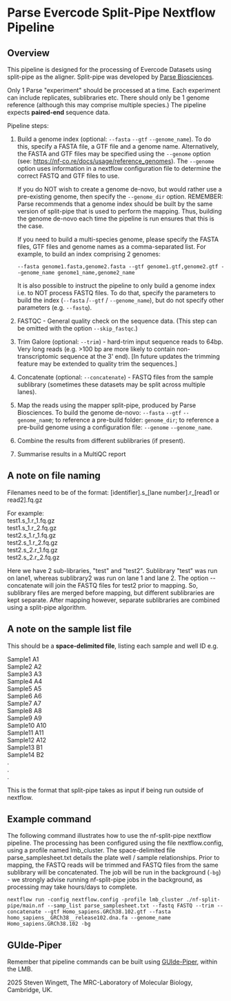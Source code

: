 # Parse Evercode Split-Pipe Nextflow Pipeline

## Overview
This pipeline is designed for the processing of Evercode Datasets using split-pipe as the aligner.  Split-pipe was developed by [Parse Biosciences](https://www.parsebiosciences.com).

Only 1 Parse "experiment" should be processed at a time.  Each experiment can include replicates, sublibraries etc.  There should only be 1 genome reference (although this may comprise multiple species.)  The pipeline expects **paired-end** sequence data.

Pipeline steps:

1. Build a genome index (optional: `--fasta` `--gtf` `--genome_name`).  To do this, specify a FASTA file, a GTF file and a genome name.  Alternatively, the FASTA and GTF files may be specified using the `--genome` option (see: https://nf-co.re/docs/usage/reference_genomes).  The `--genome` option uses information in a nextflow configuration file to determine the correct FASTQ and GTF files to use.

    If you do NOT wish to create a genome de-novo, but would rather use a pre-existing genome, then specify the `--genome_dir` option.  REMEMBER: Parse recommends that a genome index should be built by the same version of split-pipe that is used to perform the mapping.  Thus, building the genome de-novo each time the pipeline is run ensures that this is the case.

    If you need to build a multi-species genome, please specify the FASTA files, GTF files and genome names as a comma-separated list.  For example, to build an index comprising 2 genomes:

    `--fasta genome1.fasta,genome2.fasta --gtf genome1.gtf,genome2.gtf --genome_name genome1_name,genome2_name`

    It is also possible to instruct the pipeline to only build a genome index i.e. to NOT process FASTQ files.  To do that, specify the parameters to build the index (`--fasta` /`--gtf` / `--genome_name`), but do not specify other parameters (e.g. `--fastq`). 

2.  FASTQC - General quality check on the sequence data.  (This step can be omitted with the option `--skip_fastqc`.)

3.  Trim Galore (optional: `--trim`) - hard-trim input sequence reads to 64bp.  Very long reads (e.g. >100 bp are more likely to contain non-transcriptomic sequence at the 3' end).  [In future updates the trimming feature may be extended to quality trim the sequences.]

4.  Concatenate (optional: `--concatenate`) - FASTQ files from the sample sublibrary (sometimes these datasets may be split across multiple lanes).

5.  Map the reads using the mapper split-pipe, produced by Parse Biosciences.  To build the genome de-novo: `--fasta` `--gtf` `--genome_nam`e; to reference a pre-build folder: `genome_dir`; to reference a pre-build genome using a configuration file: `--genome` `--genome_name`. 

6.  Combine the results from different sublibraries (if present).

7.  Summarise results in a MultiQC report

## A note on file naming

Filenames need to be of the format:
[identifier].s_[lane number].r_[read1 or read2].fq.gz

For example: \
test1.s_1.r_1.fq.gz \
test1.s_1.r_2.fq.gz \
test2.s_1.r_1.fq.gz \
test2.s_1.r_2.fq.gz \
test2.s_2.r_1.fq.gz \
test2.s_2.r_2.fq.gz 

Here we have 2 sub-libraries, "test" and "test2".  Sublibrary "test" was run on lane1, whereas sublibrary2 was run on lane 1 and lane 2.  The option --concatenate will join the FASTQ files for test2 prior to mapping.  So, sublibrary files are merged before mapping, but different sublibraries are kept separate.  After mapping however, separate sublibraries are combined using a split-pipe algorithm.

## A note on the sample list file
This should be a **space-delimited file**, listing each sample and well ID e.g.

Sample1 A1 \
Sample2 A2 \
Sample3 A3 \
Sample4 A4 \
Sample5 A5 \
Sample6 A6 \
Sample7 A7 \
Sample8 A8 \
Sample9 A9 \
Sample10 A10 \
Sample11 A11 \
Sample12 A12 \
Sample13 B1 \
Sample14 B2 \
. \
. \
. 

This is the format that split-pipe takes as input if being run outside of nextflow.

## Example command
The following command illustrates how to use the nf-split-pipe nextflow pipeline.  The processing has been configured using the file nextflow.config, using a profile named lmb_cluster.  The space-delimited file parse_samplesheet.txt details the plate well / sample relationships.  Prior to mapping, the FASTQ reads will be trimmed and FASTQ files from the same sublibrary will be concatenated.  The job will be run in the background (`-bg`) - we strongly advise running nf-split-pipe jobs in the background, as processing may take hours/days to complete.  

`nextflow run -config nextflow.config -profile lmb_cluster ./nf-split-pipe/main.nf --samp_list parse_samplesheet.txt --fastq FASTQ --trim --concatenate --gtf Homo_sapiens.GRCh38.102.gtf --fasta homo_sapiens__GRCh38__release102.dna.fa --genome_name Homo_sapiens.GRCh38.102 -bg`

## GUIde-Piper
Remember that pipeline commands can be built using [GUIde-Piper](http://guidepiper/parse), within the LMB.

2025 Steven Wingett, The MRC-Laboratory of Molecular Biology, Cambridge, UK.
